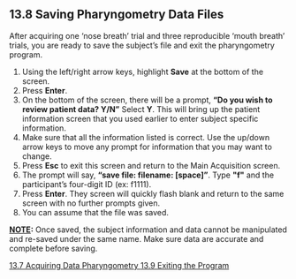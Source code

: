 ## 13.8 Saving Pharyngometry Data Files

After acquiring one ‘nose breath’ trial and three reproducible ‘mouth breath’ trials, you are ready to save the subject’s file and exit the pharyngometry program.

1. Using the left/right arrow keys, highlight **Save** at the bottom of the screen.
2. Press **Enter**.
3. On the bottom of the screen, there will be a prompt, **“Do you wish to review patient data?  Y/N”** Select **Y**.  This will bring up the patient information screen that you used earlier to enter subject specific information.
4. Make sure that all the information listed is correct. Use the up/down arrow keys to move any prompt for information that you may want to change.
5. Press **Esc** to exit this screen and return to the Main Acquisition screen.
6. The prompt will say, **“save file: filename: [space]”**.  Type **"f"** and the participant’s four-digit ID (ex: f1111).
7. Press **Enter**.  They screen will quickly flash blank and return to the same screen with no further prompts given.
8. You can assume that the file was saved.

**<u>NOTE</u>:** Once saved, the subject information and data cannot be manipulated and re-saved under the same name.  Make sure data are accurate and complete before saving.


<div class="center">
<div class="btn-group">
  <a href=":pages_path:/manuals/pharyngometry/13-07-acquiring-data.md" class="btn btn-default">
    <span class="glyphicon glyphicon-chevron-left"></span>
    13.7 Acquiring Data
  </a>

  <a href=":pages_path:/manuals/pharyngometry" class="btn btn-default">
    <span class="glyphicon glyphicon-chevron-up"></span>
    Pharyngometry
  </a>

  <a href=":pages_path:/manuals/pharyngometry/13-09-exiting-program.md" class="btn btn-success">
    13.9 Exiting the Program
    <span class="glyphicon glyphicon-chevron-right"></span>
  </a>
</div>
</div>
